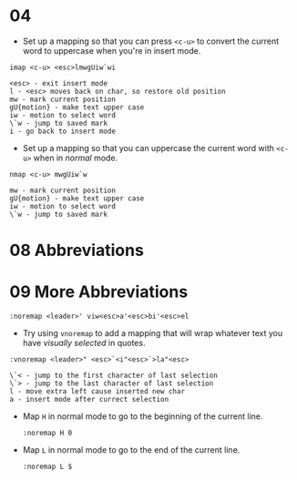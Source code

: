 # 04

* Set up a mapping so that you can press `<c-u>` to convert the current word to uppercase when you're in insert mode. 

```
imap <c-u> <esc>lmwgUiw`wi
```
    <esc> - exit insert mode
    l - <esc> moves back on char, so restore old position
    mw - mark current position
    gU{motion} - make text upper case
    iw - motion to select word
    \`w - jump to saved mark
    i - go back to insert mode

* Set up a mapping so that you can uppercase the current word with `<c-u>` when in *normal* mode.

```
nmap <c-u> mwgUiw`w
```
    mw - mark current position
    gU{motion} - make text upper case
    iw - motion to select word
    \`w - jump to saved mark

# 08 Abbreviations
# 09 More Abbreviations

```
:noremap <leader>' viw<esc>a'<esc>bi'<esc>el
```


* Try using `vnoremap` to add a mapping that will wrap whatever text you have *visually selected* in quotes.

```
:vnoremap <leader>" <esc>`<i"<esc>`>la"<esc>
```
    \`< - jump to the first character of last selection
    \`> - jump to the last character of last selection
    l - move extra left cause inserted new char
    a - insert mode after currect selection

* Map `H` in normal mode to go to the beginning of the current line.
    ```
    :noremap H 0
    ```

* Map `L` in normal mode to go to the end of the current line.
    ```
    :noremap L $
    ```
